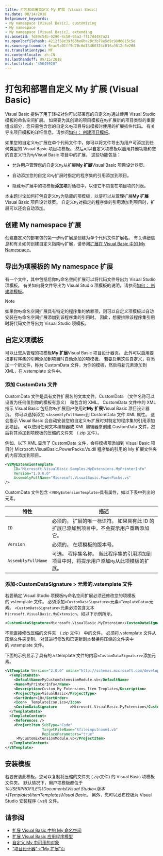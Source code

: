 ```yaml
---
title: 打包和部署自定义 My 扩展 (Visual Basic)
ms.date: 08/14/2018
helpviewer_keywords:
- My namespace [Visual Basic], customizing
- My namespace
- My namespace [Visual Basic], extending
ms.assetid: fd89c54b-0290-4c50-95a3-ff17d4487a21
ms.openlocfilehash: 4212f58c39f63be6ba20c3b79e5d9c98d0615c5e
ms.sourcegitcommit: 6eac9a01ff5d70c6d18460324c016a3612c5e268
ms.translationtype: MT
ms.contentlocale: zh-CN
ms.lasthandoff: 09/15/2018
ms.locfileid: "45649928"
---
```

# <a name="package-and-deploy-custom-my-extensions-visual-basic"></a>打包和部署自定义 My 扩展 (Visual Basic)

Visual Basic 提供了用于轻松对你可以部署您的自定义`My`通过使用 Visual Studio 模板的命名空间扩展。 如果要为其创建的项目模板在`My`扩展新的项目类型的重要组成部分，您只需包含您的自定义`My`项目导出模板时使用的扩展插件代码。 有关导出项目模板的详细信息，请参阅[如何： 创建项目模板](/visualstudio/ide/how-to-create-project-templates)。

如果您的自定义`My`扩展在单个代码文件中，你可以将文件导出为用户可添加到任何类型的 Visual Basic 项目项模板。 然后可以自定义项模板以启用其他功能和您的自定义行为`My`Visual Basic 项目中的扩展。 这些功能包括：

- 允许用户管理您的自定义`My`从扩展**My 扩展**Visual Basic 项目设计器页。

- 自动添加您的自定义`My`扩展时指定的程序集的引用添加到项目。

- 隐藏`My`扩展中的项模板**添加项**对话框中，以便它不包含在项目项的列表。

本主题讨论如何打包自定义`My`为隐藏的项模板，以便可以从管理扩展**My 扩展**Visual Basic 项目设计器页。 自定义`My`对指定的程序集的引用添加到项目时，扩展可以还会自动添加。

## <a name="create-a-my-namespace-extension"></a>创建 My namespace 扩展

创建自定义的部署包的第一步`My`扩展是创建为单个代码文件扩展名。 有关详细信息和有关如何创建自定义指南`My`扩展，请参阅[扩展在 Visual Basic 中的 My Namespace](../../../visual-basic/developing-apps/customizing-extending-my/extending-the-my-namespace.md)。

## <a name="export-a-my-namespace-extension-as-an-item-template"></a>导出为项模板的 My namespace 扩展

有一个文件，其中包括后你`My`命名空间扩展可以将代码文件导出为 Visual Studio 项模板。 有关如何将文件导出为 Visual Studio 项模板的说明，请参阅[如何： 创建项模板](/visualstudio/ide/how-to-create-item-templates)。

> [!NOTE]
> 如果你`My`命名空间扩展具有特定的程序集的依赖项，则可以自定义项模板以自动安装在`My`命名空间扩展添加到该程序集的引用时。 因此，想要排除该程序集引用时将代码文件导出为 Visual Studio 项模板。

## <a name="customize-the-item-template"></a>自定义项模板

可以让您从管理的项模板**My 扩展**Visual Basic 项目设计器页。 此外可以启用要指定程序集的引用添加到项目时自动添加的项模板。 若要启用这些自定义，将添加一个新文件，称为 CustomData 文件，为你的模板，然后将新元素添加到 XML，在.vstemplate 文件中。

### <a name="add-the-customdata-file"></a>添加 CustomData 文件

CustomData 文件是具有文件扩展名的文本文件。CustomData （文件名称可以设置为任何值到你的模板有意义） 和包含的 XML。 CustomData 文件中的 XML 指示 Visual Basic 包括你`My`扩展用户使用时**My 扩展**Visual Basic 项目设计器页。 你可以选择添加 <`AssemblyFullName>`到 CustomData 文件 XML 属性。 这会指示 Visual Basic 会自动安装您的自定义`My`扩展时对特定的程序集的引用添加到项目。 可以使用任何文本编辑器或 XML 编辑器来创建 CustomData 文件，然后将其添加到项模板的压缩的文件夹 （.zip 文件）。

例如，以下 XML 显示了 CustomData 文件，会将模板项添加到 Visual Basic 项目时 Microsoft.VisualBasic.PowerPacks.Vs.dll 程序集的引用的 My 扩展文件夹的内容添加到项目。

```xml
<VBMyExtensionTemplate
    ID="Microsoft.VisualBasic.Samples.MyExtensions.MyPrinterInfo"
    Version="1.0.0.0"
    AssemblyFullName="Microsoft.VisualBasic.PowerPacks.vs"
/>
```

CustomData 文件包含 <`VBMyExtensionTemplate>`具有属性，如以下表中列出的元素。

|特性|描述|
|---|---|
|`ID`|必须的。 扩展的唯一标识符。 如果具有此 ID 的扩展已添加到项目中，不会提示用户重新添加它。|
|`Version`|必须的。 在项模板的版本号。|
|`AssemblyFullName`|可选。 程序集名称。 当此程序集的引用添加到项目中时，将提示用户添加`My`从此项模板的扩展。|

### <a name="add-the-customdatasignature-element-to-the-vstemplate-file"></a>添加\<CustomDataSignature > 元素的.vstemplate 文件

若要确定 Visual Studio 项模板`My`命名空间扩展必须还修改您的项模板的.vstemplate 文件。 必须添加`<CustomDataSignature>`元素`<TemplateData>`元素。 `<CustomDataSignature>`元素必须包含文本`Microsoft.VisualBasic.MyExtension`，如以下示例所示。

```xml
<CustomDataSignature>Microsoft.VisualBasic.MyExtension</CustomDataSignature>
```

不能直接修改压缩的文件夹 （.zip 文件） 中的文件。 必须将.vstemplate 文件从压缩文件夹复制、 对其进行修改和已更新副本替换将压缩的文件夹中的.vstemplate 文件。

下面的示例显示了具有的.vstemplate 文件的内容`<CustomDataSignature>`添加元素。

```xml
<VSTemplate Version="2.0.0" xmlns="http://schemas.microsoft.com/developer/vstemplate/2005" Type="Item">
  <TemplateData>
    <DefaultName>MyCustomExtensionModule.vb</DefaultName>
    <Name>MyPrinterInfo</Name>
    <Description>Custom My Extensions Item Template</Description>
    <ProjectType>VisualBasic</ProjectType>
    <SortOrder>10</SortOrder>
    <Icon>__TemplateIcon.ico</Icon>
    <CustomDataSignature      >Microsoft.VisualBasic.MyExtension</CustomDataSignature>
  </TemplateData>
  <TemplateContent>
    <References />
    <ProjectItem SubType="Code"
                 TargetFileName="$fileinputname$.vb"
                 ReplaceParameters="true"
     >MyCustomExtensionModule.vb</ProjectItem>
  </TemplateContent>
</VSTemplate>
```

## <a name="install-the-template"></a>安装模板

若要安装此模板，您可以复制将压缩的文件夹 (*.zip*文件) 的 Visual Basic 项模板文件夹。 默认情况下，用户项模板都位于 *%USERPROFILE%\Documents\Visual Studio\<版本\>\Templates\ItemTemplates\Visual Basic*。 另外，您可以发布模板为 Visual Studio 安装程序 (*.vsi*) 文件。

## <a name="see-also"></a>请参阅

- [扩展 Visual Basic 中的 My 命名空间](../../../visual-basic/developing-apps/customizing-extending-my/extending-the-my-namespace.md)
- [扩展 Visual Basic 应用程序模型](../../../visual-basic/developing-apps/customizing-extending-my/extending-the-visual-basic-application-model.md)
- [自定义 My 中可用的对象](../../../visual-basic/developing-apps/customizing-extending-my/customizing-which-objects-are-available-in-my.md)
- [“项目设计器”->“My 扩展”页](/visualstudio/ide/reference/my-extensions-page-project-designer-visual-basic)
